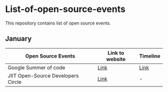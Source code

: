 # List-of-open-source-events
This repository contains list of open source events.

## January 
|Open Source Events |Link to website|Timeline|
|--------------------|--------------|----------|
|Google Summer of code |[Link](https://summerofcode.withgoogle.com/)|[Link](https://summerofcode.withgoogle.com/how-it-works/)|        
|JIIT Open-Source Developers Circle|[Link](https://jiitodc.netlify.app/)|-|
